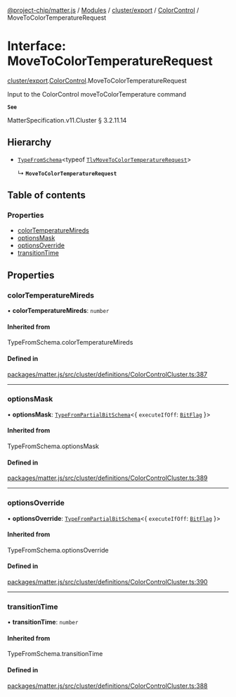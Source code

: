 [@project-chip/matter.js](../README.md) / [Modules](../modules.md) / [cluster/export](../modules/cluster_export.md) / [ColorControl](../modules/cluster_export.ColorControl.md) / MoveToColorTemperatureRequest

# Interface: MoveToColorTemperatureRequest

[cluster/export](../modules/cluster_export.md).[ColorControl](../modules/cluster_export.ColorControl.md).MoveToColorTemperatureRequest

Input to the ColorControl moveToColorTemperature command

**`See`**

MatterSpecification.v11.Cluster § 3.2.11.14

## Hierarchy

- [`TypeFromSchema`](../modules/tlv_export.md#typefromschema)\<typeof [`TlvMoveToColorTemperatureRequest`](../modules/cluster_export.ColorControl.md#tlvmovetocolortemperaturerequest)\>

  ↳ **`MoveToColorTemperatureRequest`**

## Table of contents

### Properties

- [colorTemperatureMireds](cluster_export.ColorControl.MoveToColorTemperatureRequest.md#colortemperaturemireds)
- [optionsMask](cluster_export.ColorControl.MoveToColorTemperatureRequest.md#optionsmask)
- [optionsOverride](cluster_export.ColorControl.MoveToColorTemperatureRequest.md#optionsoverride)
- [transitionTime](cluster_export.ColorControl.MoveToColorTemperatureRequest.md#transitiontime)

## Properties

### colorTemperatureMireds

• **colorTemperatureMireds**: `number`

#### Inherited from

TypeFromSchema.colorTemperatureMireds

#### Defined in

[packages/matter.js/src/cluster/definitions/ColorControlCluster.ts:387](https://github.com/project-chip/matter.js/blob/0c058ae17fdba4c0b89b8b13c309011d51782299/packages/matter.js/src/cluster/definitions/ColorControlCluster.ts#L387)

___

### optionsMask

• **optionsMask**: [`TypeFromPartialBitSchema`](../modules/schema_export.md#typefrompartialbitschema)\<\{ `executeIfOff`: [`BitFlag`](../modules/schema_export.md#bitflag)  }\>

#### Inherited from

TypeFromSchema.optionsMask

#### Defined in

[packages/matter.js/src/cluster/definitions/ColorControlCluster.ts:389](https://github.com/project-chip/matter.js/blob/0c058ae17fdba4c0b89b8b13c309011d51782299/packages/matter.js/src/cluster/definitions/ColorControlCluster.ts#L389)

___

### optionsOverride

• **optionsOverride**: [`TypeFromPartialBitSchema`](../modules/schema_export.md#typefrompartialbitschema)\<\{ `executeIfOff`: [`BitFlag`](../modules/schema_export.md#bitflag)  }\>

#### Inherited from

TypeFromSchema.optionsOverride

#### Defined in

[packages/matter.js/src/cluster/definitions/ColorControlCluster.ts:390](https://github.com/project-chip/matter.js/blob/0c058ae17fdba4c0b89b8b13c309011d51782299/packages/matter.js/src/cluster/definitions/ColorControlCluster.ts#L390)

___

### transitionTime

• **transitionTime**: `number`

#### Inherited from

TypeFromSchema.transitionTime

#### Defined in

[packages/matter.js/src/cluster/definitions/ColorControlCluster.ts:388](https://github.com/project-chip/matter.js/blob/0c058ae17fdba4c0b89b8b13c309011d51782299/packages/matter.js/src/cluster/definitions/ColorControlCluster.ts#L388)
